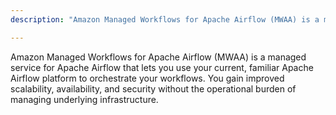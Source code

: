 ```yaml
---
description: "Amazon Managed Workflows for Apache Airflow (MWAA) is a managed service for Apache Airflow that lets you use your current, familiar Apache Airflow platform to orchestrate your workflows."

---
```


Amazon Managed Workflows for Apache Airflow (MWAA) is a managed service for Apache Airflow that lets you use your current, familiar Apache Airflow platform to orchestrate your workflows. You gain improved scalability, availability, and security without the operational burden of managing underlying infrastructure.
